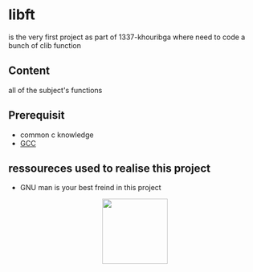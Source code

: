 # libft
is the very first project as part of 1337-khouribga where need to code a bunch of clib function

## Content
all of the subject's functions

## Prerequisit
* common c knowledge
* [GCC](https://gcc.gnu.org/)

## ressoureces used to realise this project
* GNU man is your best freind in this project

<p align="center">
    <img src="https://i.imgur.com/jm1e5Hk.jpg" height="130">
</p>
